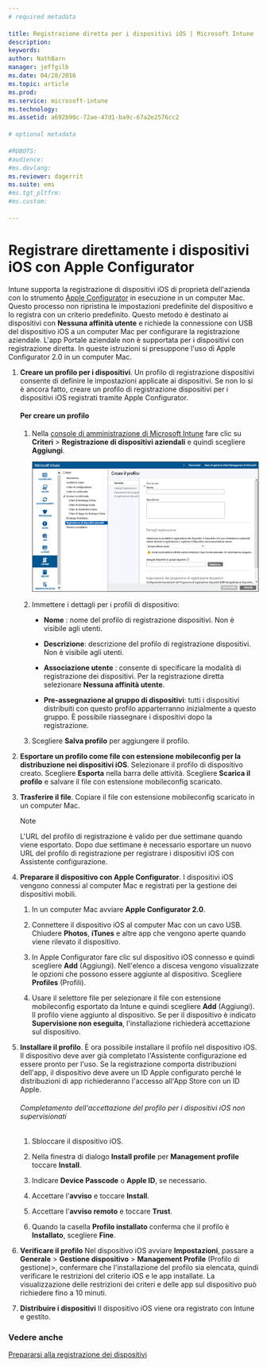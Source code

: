 ```yaml
---
# required metadata

title: Registrazione diretta per i dispositivi iOS | Microsoft Intune
description:
keywords:
author: NathBarn
manager: jeffgilb
ms.date: 04/28/2016
ms.topic: article
ms.prod:
ms.service: microsoft-intune
ms.technology:
ms.assetid: a692b90c-72ae-47d1-ba9c-67a2e2576cc2

# optional metadata

#ROBOTS:
#audience:
#ms.devlang:
ms.reviewer: dagerrit
ms.suite: ems
#ms.tgt_pltfrm:
#ms.custom:

---
```


# Registrare direttamente i dispositivi iOS con Apple Configurator
Intune supporta la registrazione di dispositivi iOS di proprietà dell'azienda con lo strumento [Apple Configurator](http://go.microsoft.com/fwlink/?LinkId=518017) in esecuzione in un computer Mac. Questo processo non ripristina le impostazioni predefinite del dispositivo e lo registra con un criterio predefinito. Questo metodo è destinato ai dispositivi con **Nessuna affinità utente** e richiede la connessione con USB del dispositivo iOS a un computer Mac per configurare la registrazione aziendale. L'app Portale aziendale non è supportata per i dispositivi con registrazione diretta. In queste istruzioni si presuppone l'uso di Apple Configurator 2.0 in un computer Mac.

1.  **Creare un profilo per i dispositivi**. Un profilo di registrazione dispositivi consente di definire le impostazioni applicate ai dispositivi. Se non lo si è ancora fatto, creare un profilo di registrazione dispositivi per i dispositivi iOS registrati tramite Apple Configurator.

    #### Per creare un profilo

    1.  Nella [console di amministrazione di Microsoft Intune](http://manage.microsoft.com) fare clic su **Criteri** &gt; **Registrazione di dispositivi aziendali** e quindi scegliere **Aggiungi**.

        ![Pagina Crea profilo di registrazione dispositivi](../media/pol-sa-corp-enroll.png)

    2.  Immettere i dettagli per i profili di dispositivo:

        -   **Nome** : nome del profilo di registrazione dispositivi. Non è visibile agli utenti.

        -   **Descrizione**: descrizione del profilo di registrazione dispositivi. Non è visibile agli utenti.

        -   **Associazione utente** : consente di specificare la modalità di registrazione dei dispositivi. Per la registrazione diretta selezionare **Nessuna affinità utente**.

        -   **Pre-assegnazione al gruppo di dispositivi**: tutti i dispositivi distribuiti con questo profilo apparterranno inizialmente a questo gruppo. È possibile riassegnare i dispositivi dopo la registrazione.

    3.  Scegliere **Salva profilo** per aggiungere il profilo.

5.  **Esportare un profilo come file con estensione mobileconfig per la distribuzione nei dispositivi iOS**. Selezionare il profilo di dispositivo creato. Scegliere **Esporta** nella barra delle attività. Scegliere **Scarica il profilo** e salvare il file con estensione mobileconfig scaricato.

6.  **Trasferire il file**. Copiare il file con estensione mobileconfig scaricato in un computer Mac.
    > [!NOTE]
    > L'URL del profilo di registrazione è valido per due settimane quando viene esportato. Dopo due settimane è necessario esportare un nuovo URL del profilo di registrazione per registrare i dispositivi iOS con Assistente configurazione.
7.  **Preparare il dispositivo con Apple Configurator**. I dispositivi iOS vengono connessi al computer Mac e registrati per la gestione dei dispositivi mobili.

    1.  In un computer Mac avviare **Apple Configurator 2.0**.

    2.  Connettere il dispositivo iOS al computer Mac con un cavo USB. Chiudere **Photos**, **iTunes** e altre app che vengono aperte quando viene rilevato il dispositivo.

    3.  In Apple Configurator fare clic sul dispositivo iOS connesso e quindi scegliere **Add** (Aggiungi). Nell'elenco a discesa vengono visualizzate le opzioni che possono essere aggiunte al dispositivo. Scegliere **Profiles** (Profili).

    4.  Usare il selettore file per selezionare il file con estensione mobileconfig esportato da Intune e quindi scegliere **Add** (Aggiungi). Il profilo viene aggiunto al dispositivo.  Se per il dispositivo è indicato **Supervisione non eseguita**, l'installazione richiederà accettazione sul dispositivo.

8.  **Installare il profilo**. È ora possibile installare il profilo nel dispositivo iOS. Il dispositivo deve aver già completato l'Assistente configurazione ed essere pronto per l'uso.  Se la registrazione comporta distribuzioni dell'app, il dispositivo deve avere un ID Apple configurato perché le distribuzioni di app richiederanno l'accesso all'App Store con un ID Apple.

    ###### Completamento dell'accettazione del profilo per i dispositivi iOS non supervisionati

    1.  Sbloccare il dispositivo iOS.

    2.  Nella finestra di dialogo **Install profile** per **Management profile** toccare **Install**.

    3.  Indicare **Device Passcode** o **Apple ID**, se necessario.

    4.  Accettare l'**avviso** e toccare **Install**.

    5.  Accettare l'**avviso remoto** e toccare **Trust**.

    6.  Quando la casella **Profilo installato** conferma che il profilo è **Installato**, scegliere **Fine**.

9. **Verificare il profilo**
    Nel dispositivo iOS avviare **Impostazioni**, passare a **Generale** &gt; **Gestione dispositivo** &gt; **Management Profile** (Profilo di gestione)&gt;, confermare che l'installazione del profilo sia elencata, quindi verificare le restrizioni del criterio iOS e le app installate. La visualizzazione delle restrizioni dei criteri e delle app sul dispositivo può richiedere fino a 10 minuti.

10. **Distribuire i dispositivi** Il dispositivo iOS viene ora registrato con Intune e gestito.


### Vedere anche
[Prepararsi alla registrazione dei dispositivi](get-ready-to-enroll-devices-in-microsoft-intune.md)


<!--HONumber=Jun16_HO3-->


